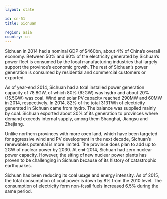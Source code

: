 ```yaml
---
layout: state

id: cn-51
title: Sicnuan

region: asia
country: cn
---
```

Sichuan in 2014 had a nominal GDP of $460bn, about 4% of China’s overall economy. Between 50% and 60% of the electricity generated by Sichuan’s power fleet is consumed by the local manufacturing industries that largely support the province’s economic growth. The rest of Sichuan’s power generation is consumed by residential and commercial customers or exported. 

As of year-end 2014, Sichuan had a total installed power generation capacity of 78.8GW, of which 80% (63GW) was hydro and about 20% (15.5GW) was coal. Wind and solar PV capacity reached 290MW and 60MW in 2014, respectively. In 2014, 82% of the total 313TWh of electricity generated in Sichuan came from hydro. The balance was supplied mainly by coal. Sichuan exported about 30% of its generation to provinces where demand exceeds internal supply, among them Shanghai, Jiangsu and Zhejiang. 

Unlike northern provinces with more open land, which have been targeted for aggressive wind and PV development in the next decade, Sichuan’s renewables potential is more limited. The province does plan to add up to 2GW of nuclear power by 2030. At end-2014, Sichuan had zero nuclear power capacity. However, the siting of new nuclear power plants has proven to be challenging in Sichuan because of its history of catastrophic earthquakes.

Sichuan has been reducing its coal usage and energy intensity. As of 2015, the total consumption of coal power is down by 8% from the 2010 level. The consumption of electricity form non-fossil fuels increased 6.5% during the same period. 

